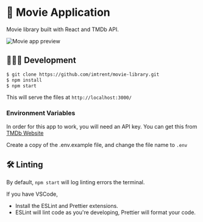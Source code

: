 # 🍿 Movie Application

Movie library built with React and TMDb API.

<img src="./preview.png" alt="Movie app preview">

## 👨🏻‍💻 Development

```bash
$ git clone https://github.com/imtrent/movie-library.git
$ npm install
$ npm start
```

This will serve the files at `http://localhost:3000/`

### Environment Variables
In order for this app to work, you will need an API key. You can get this from [TMDb Website](https://developers.themoviedb.org/3/getting-started/introduction)

Create a copy of the .env.example file, and change the file name to `.env`


## 🛠 Linting

By default, `npm start` will log linting errors the terminal.

If you have VSCode,
-   Install the ESLint and Prettier extensions.
-   ESLint will lint code as you're developing, Prettier will format your code.
